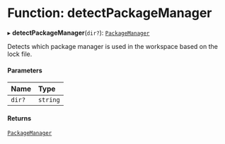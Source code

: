 # Function: detectPackageManager

▸ **detectPackageManager**(`dir?`): [`PackageManager`](/reference/core-api/devkit/documents/PackageManager)

Detects which package manager is used in the workspace based on the lock file.

#### Parameters

| Name   | Type     |
| :----- | :------- |
| `dir?` | `string` |

#### Returns

[`PackageManager`](/reference/core-api/devkit/documents/PackageManager)
